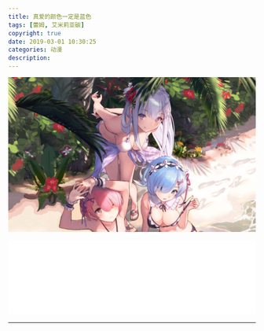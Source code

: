 ```yaml
---
title: 真爱的颜色一定是蓝色
tags: [蕾姆, 艾米莉亚碳]
copyright: true
date: 2019-03-01 10:30:25
categories: 动漫
description:
---
```


![](/uploads/bg3.jpg)

<iframe frameborder="no" border="0" marginwidth="0" marginheight="0" width=100% height=auto src="/comment"></iframe>

<hr />